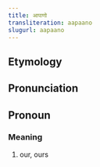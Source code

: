 ```yaml
---
title: आपाणो
transliteration: aapaano
slugurl: aapaano
---
```

## Etymology

## Pronunciation

## Pronoun
### Meaning
1. our, ours